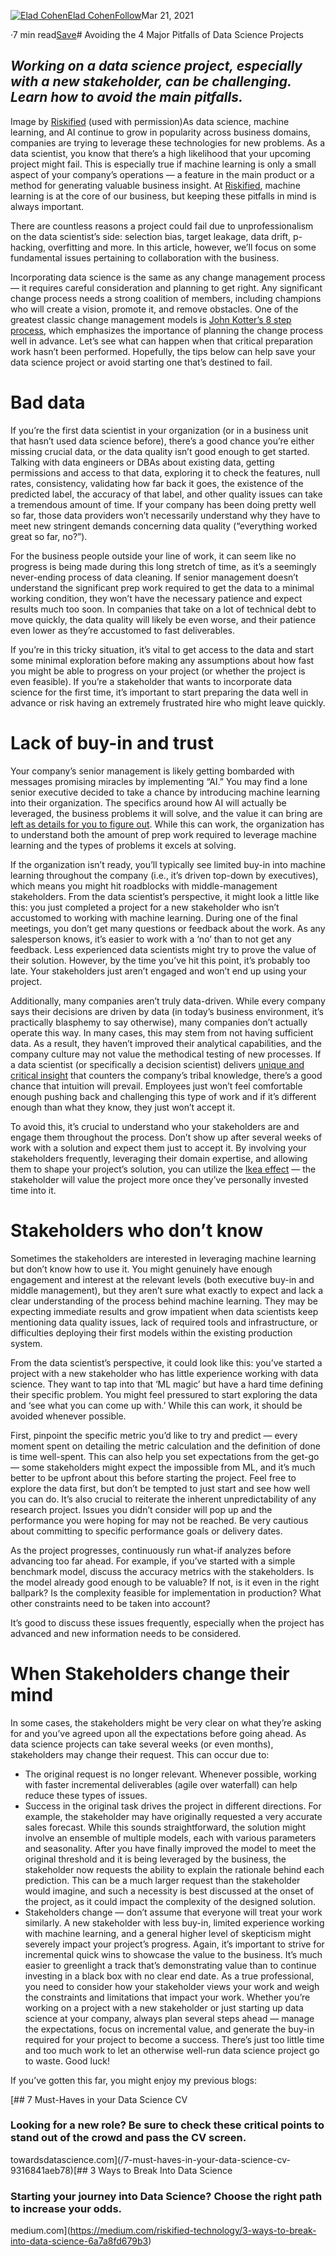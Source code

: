 [![Elad Cohen](https://miro.medium.com/fit/c/96/96/2*X2kzprbLHe9PNAhHMr5EQw.png)](https://elad-cohen.medium.com/?source=post_page-----8132b295bcdb--------------------------------)[Elad Cohen](https://elad-cohen.medium.com/?source=post_page-----8132b295bcdb--------------------------------)[Follow](https://medium.com/m/signin?actionUrl=https%3A%2F%2Fmedium.com%2F_%2Fsubscribe%2Fuser%2F8bcfe8a3d8b&operation=register&redirect=https%3A%2F%2Ftowardsdatascience.com%2Favoiding-the-4-major-pitfalls-of-data-science-projects-8132b295bcdb&user=Elad+Cohen&userId=8bcfe8a3d8b&source=post_page-8bcfe8a3d8b----8132b295bcdb---------------------follow_byline-----------)Mar 21, 2021

·7 min read[Save](https://medium.com/m/signin?actionUrl=https%3A%2F%2Fmedium.com%2F_%2Fbookmark%2Fp%2F8132b295bcdb&operation=register&redirect=https%3A%2F%2Ftowardsdatascience.com%2Favoiding-the-4-major-pitfalls-of-data-science-projects-8132b295bcdb&source=--------------------------bookmark_header-----------)# Avoiding the 4 Major Pitfalls of Data Science Projects

## *Working on a data science project, especially with a new stakeholder, can be challenging. Learn how to avoid the main pitfalls.*

![]()Image by [Riskified](https://www.riskified.com/) (used with permission)As data science, machine learning, and AI continue to grow in popularity across business domains, companies are trying to leverage these technologies for new problems. As a data scientist, you know that there’s a high likelihood that your upcoming project might fail. This is especially true if machine learning is only a small aspect of your company’s operations — a feature in the main product or a method for generating valuable business insight. At [Riskified](https://medium.com/riskified-technology), machine learning is at the core of our business, but keeping these pitfalls in mind is always important.

There are countless reasons a project could fail due to unprofessionalism on the data scientist’s side: selection bias, target leakage, data drift, p-hacking, overfitting and more. In this article, however, we’ll focus on some fundamental issues pertaining to collaboration with the business.

Incorporating data science is the same as any change management process — it requires careful consideration and planning to get right. Any significant change process needs a strong coalition of members, including champions who will create a vision, promote it, and remove obstacles. One of the greatest classic change management models is [John Kotter’s 8 step process](https://cio-wiki.org/wiki/Kotter%27s_8-Step_Change_Model), which emphasizes the importance of planning the change process well in advance. Let’s see what can happen when that critical preparation work hasn’t been performed. Hopefully, the tips below can help save your data science project or avoid starting one that’s destined to fail.

# Bad data

If you’re the first data scientist in your organization (or in a business unit that hasn’t used data science before), there’s a good chance you’re either missing crucial data, or the data quality isn’t good enough to get started. Talking with data engineers or DBAs about existing data, getting permissions and access to that data, exploring it to check the features, null rates, consistency, validating how far back it goes, the existence of the predicted label, the accuracy of that label, and other quality issues can take a tremendous amount of time. If your company has been doing pretty well so far, those data providers won’t necessarily understand why they have to meet new stringent demands concerning data quality (“everything worked great so far, no?”).

For the business people outside your line of work, it can seem like no progress is being made during this long stretch of time, as it’s a seemingly never-ending process of data cleaning. If senior management doesn’t understand the significant prep work required to get the data to a minimal working condition, they won’t have the necessary patience and expect results much too soon. In companies that take on a lot of technical debt to move quickly, the data quality will likely be even worse, and their patience even lower as they’re accustomed to fast deliverables.

If you’re in this tricky situation, it’s vital to get access to the data and start some minimal exploration before making any assumptions about how fast you might be able to progress on your project (or whether the project is even feasible). If you’re a stakeholder that wants to incorporate data science for the first time, it’s important to start preparing the data well in advance or risk having an extremely frustrated hire who might leave quickly.

# Lack of buy-in and trust

Your company’s senior management is likely getting bombarded with messages promising miracles by implementing “AI.” You may find a lone senior executive decided to take a chance by introducing machine learning into their organization. The specifics around how AI will actually be leveraged, the business problems it will solve, and the value it can bring are [left as details for you to figure out](https://medium.com/riskified-technology/how-we-choose-what-to-research-57acb835fdd7). While this can work, the organization has to understand both the amount of prep work required to leverage machine learning and the types of problems it excels at solving.

If the organization isn’t ready, you’ll typically see limited buy-in into machine learning throughout the company (i.e., it’s driven top-down by executives), which means you might hit roadblocks with middle-management stakeholders. From the data scientist’s perspective, it might look a little like this: you just completed a project for a new stakeholder who isn’t accustomed to working with machine learning. During one of the final meetings, you don’t get many questions or feedback about the work. As any salesperson knows, it’s easier to work with a ‘no’ than to not get any feedback. Less experienced data scientists might try to prove the value of their solution. However, by the time you’ve hit this point, it’s probably too late. Your stakeholders just aren’t engaged and won’t end up using your project.

Additionally, many companies aren’t truly data-driven. While every company says their decisions are driven by data (in today’s business environment, it’s practically blasphemy to say otherwise), many companies don’t actually operate this way. In many cases, this may stem from not having sufficient data. As a result, they haven’t improved their analytical capabilities, and the company culture may not value the methodical testing of new processes. If a data scientist (or specifically a decision scientist) delivers [unique and critical insight](https://medium.com/riskified-technology/data-vs-insight-the-thin-line-between-good-and-bad-reports-91997d5e9cd) that counters the company’s tribal knowledge, there’s a good chance that intuition will prevail. Employees just won’t feel comfortable enough pushing back and challenging this type of work and if it’s different enough than what they know, they just won’t accept it.

To avoid this, it’s crucial to understand who your stakeholders are and engage them throughout the process. Don’t show up after several weeks of work with a solution and expect them just to accept it. By involving your stakeholders frequently, leveraging their domain expertise, and allowing them to shape your project’s solution, you can utilize the [Ikea effect](https://en.wikipedia.org/wiki/IKEA_effect) — the stakeholder will value the project more once they’ve personally invested time into it.

# Stakeholders who don’t know

Sometimes the stakeholders are interested in leveraging machine learning but don’t know how to use it. You might genuinely have enough engagement and interest at the relevant levels (both executive buy-in and middle management), but they aren’t sure what exactly to expect and lack a clear understanding of the process behind machine learning. They may be expecting immediate results and grow impatient when data scientists keep mentioning data quality issues, lack of required tools and infrastructure, or difficulties deploying their first models within the existing production system.

From the data scientist’s perspective, it could look like this: you’ve started a project with a new stakeholder who has little experience working with data science. They want to tap into that ‘ML magic’ but have a hard time defining their specific problem. You might feel pressured to start exploring the data and ‘see what you can come up with.’ While this can work, it should be avoided whenever possible.

First, pinpoint the specific metric you’d like to try and predict — every moment spent on detailing the metric calculation and the definition of done is time well-spent. This can also help you set expectations from the get-go — some stakeholders might expect the impossible from ML, and it’s much better to be upfront about this before starting the project. Feel free to explore the data first, but don’t be tempted to just start and see how well you can do. It’s also crucial to reiterate the inherent unpredictability of any research project. Issues you didn’t consider will pop up and the performance you were hoping for may not be reached. Be very cautious about committing to specific performance goals or delivery dates.

As the project progresses, continuously run what-if analyzes before advancing too far ahead. For example, if you’ve started with a simple benchmark model, discuss the accuracy metrics with the stakeholders. Is the model already good enough to be valuable? If not, is it even in the right ballpark? Is the complexity feasible for implementation in production? What other constraints need to be taken into account?

It’s good to discuss these issues frequently, especially when the project has advanced and new information needs to be considered.

# When Stakeholders change their mind

In some cases, the stakeholders might be very clear on what they’re asking for and you’ve agreed upon all the expectations before going ahead. As data science projects can take several weeks (or even months), stakeholders may change their request. This can occur due to:

* The original request is no longer relevant. Whenever possible, working with faster incremental deliverables (agile over waterfall) can help reduce these types of issues.
* Success in the original task drives the project in different directions. For example, the stakeholder may have originally requested a very accurate sales forecast. While this sounds straightforward, the solution might involve an ensemble of multiple models, each with various parameters and seasonality. After you have finally improved the model to meet the original threshold and it is being leveraged by the business, the stakeholder now requests the ability to explain the rationale behind each prediction. This can be a much larger request than the stakeholder would imagine, and such a necessity is best discussed at the onset of the project, as it could impact the complexity of the designed solution.
* Stakeholders change — don’t assume that everyone will treat your work similarly. A new stakeholder with less buy-in, limited experience working with machine learning, and a general higher level of skepticism might severely impact your project’s progress. Again, it’s important to strive for incremental quick wins to showcase the value to the business. It’s much easier to greenlight a track that’s demonstrating value than to continue investing in a black box with no clear end date.
As a true professional, you need to consider how your stakeholder views your work and weigh the constraints and limitations that impact your work. Whether you’re working on a project with a new stakeholder or just starting up data science at your company, always plan several steps ahead — manage the expectations, focus on incremental value, and generate the buy-in required for your project to become a success. There’s just too little time and too much work to let an otherwise well-run data science project go to waste. Good luck!

If you’ve gotten this far, you might enjoy my previous blogs:

[## 7 Must-Haves in your Data Science CV

### Looking for a new role? Be sure to check these critical points to stand out of the crowd and pass the CV screen.

towardsdatascience.com](/7-must-haves-in-your-data-science-cv-9316841aeb78)[## 3 Ways to Break Into Data Science

### Starting your journey into Data Science? Choose the right path to increase your odds.

medium.com](https://medium.com/riskified-technology/3-ways-to-break-into-data-science-6a7a8fd679b3)